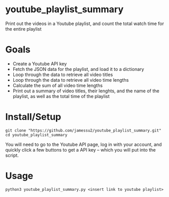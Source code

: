 # youtube_playlist_summary
Print out the videos in a Youtube playlist, and count the total watch time for the entire playlist

# Goals
- Create a Youtube API key
- Fetch the JSON data for the playlist, and load it to a dictionary
- Loop through the data to retrieve all video titles
- Loop through the data to retrieve all video time lengths
- Calculate the sum of all video time lengths
- Print out a summary of video titles, their lenghts, 
	and the name of the playlist, as well as the total time of the playlist


# Install/Setup
```
git clone "https://github.com/jamessu2/youtube_playlist_summary.git"
cd youtube_playlist_summary
```

You will need to go to the Youtube API page, log in with your account, and quickly click a few buttons to get a API key – which you will put into the script.



# Usage
```
python3 youtube_playlist_summary.py <insert link to youtube playlist>
```

